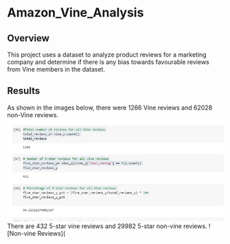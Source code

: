 # Amazon_Vine_Analysis
## Overview
This project uses a dataset to analyze product reviews for a marketing company and determine if there is any bias towards favourable reviews from Vine members in the dataset.
## Results
As shown in the images below, there were 1266 Vine reviews and 62028 non-Vine reviews.
![Vine Reviews](https://github.com/Elewekeadanma/Amazon_Vine_Analysis/blob/main/Vine_Reviews.jpg)
There are 432 5-star vine reviews and 29982 5-star non-vine reviews.
![Non-vine Reviews](
